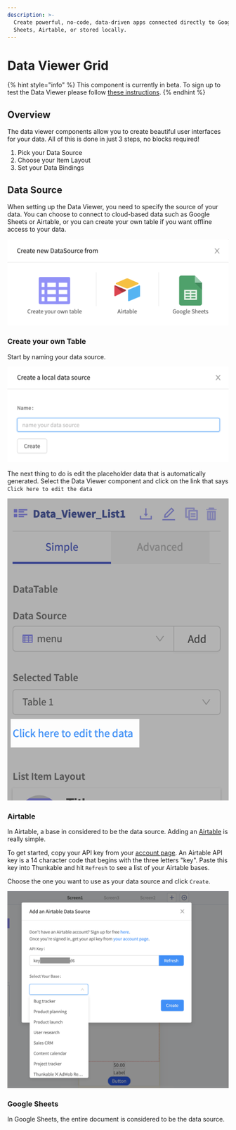```yaml
---
description: >-
  Create powerful, no-code, data-driven apps connected directly to Google
  Sheets, Airtable, or stored locally.
---
```


# Data Viewer Grid

{% hint style="info" %}
This component is currently in beta. To sign up to test the Data Viewer please follow [these instructions](https://community.thunkable.com/t/what-are-data-sources/469342?u=domhnallohanlon).
{% endhint %}

## Overview

The data viewer components allow you to create beautiful user interfaces for your data. All of this is done in just 3 steps, no blocks required!

1. Pick your Data Source
2. Choose your Item Layout
3. Set your Data Bindings

## Data Source

When setting up the Data Viewer, you need to specify the source of your data. You can choose to connect to cloud-based data such as Google Sheets or Airtable, or you can create your own table if you want offline access to your data.

![](.gitbook/assets/create_data_source.png)

### Create your own Table

Start by naming your data source.

![](.gitbook/assets/name_local_data.png)

The next thing to do is edit the placeholder data that is automatically generated. Select the Data Viewer component and click on the link that says `Click here to edit the data` 

![](.gitbook/assets/edit_data.png)

### Airtable 

In Airtable, a base in considered to be the data source. Adding an [Airtable](spreadsheet.md) is really simple. 

To get started, copy your API key from your [account page](https://airtable.com/account). An Airtable API key is a 14 character code that begins with the three letters "key". Paste this key into Thunkable and hit `Refresh` to see a list of your Airtable bases. 

Choose the one you want to use as your data source and click `Create`.

![](.gitbook/assets/airtable_setup.png)

### Google Sheets

In Google Sheets, the entire document is considered to be the data source.

